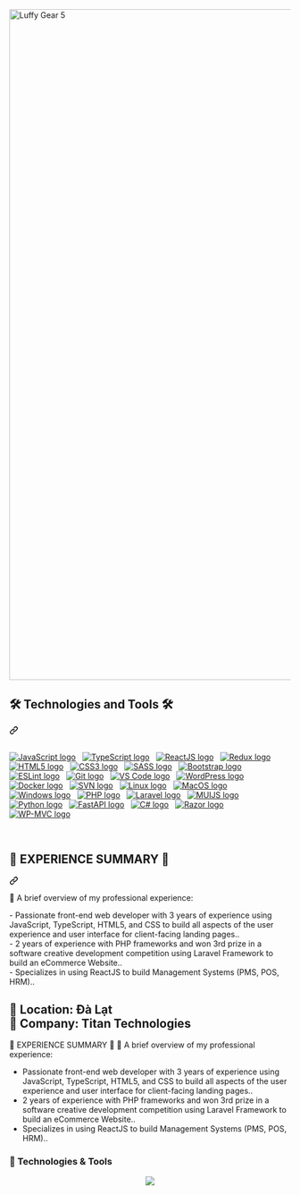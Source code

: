 <article class="markdown-body entry-content container-lg f5" itemprop="text"><a href="#">
   <img src="https://media.tenor.com/5z3XD4tcQa4AAAAC/luffy-gear5.gif" width="1200" alt="Luffy Gear 5" style="max-width: 100%;">
 </a>
<div class="markdown-heading" dir="auto"><h2 align="start" class="heading-element" dir="auto">🛠 Technologies and Tools 🛠</h2><a id="user-content--technologies-and-tools-" class="anchor" aria-label="Permalink: 🛠 Technologies and Tools 🛠" href="#-technologies-and-tools-"><svg class="octicon octicon-link" viewBox="0 0 16 16" version="1.1" width="16" height="16" aria-hidden="true"><path d="m7.775 3.275 1.25-1.25a3.5 3.5 0 1 1 4.95 4.95l-2.5 2.5a3.5 3.5 0 0 1-4.95 0 .751.751 0 0 1 .018-1.042.751.751 0 0 1 1.042-.018 1.998 1.998 0 0 0 2.83 0l2.5-2.5a2.002 2.002 0 0 0-2.83-2.83l-1.25 1.25a.751.751 0 0 1-1.042-.018.751.751 0 0 1-.018-1.042Zm-4.69 9.64a1.998 1.998 0 0 0 2.83 0l1.25-1.25a.751.751 0 0 1 1.042.018.751.751 0 0 1 .018 1.042l-1.25 1.25a3.5 3.5 0 1 1-4.95-4.95l2.5-2.5a3.5 3.5 0 0 1 4.95 0 .751.751 0 0 1-.018 1.042.751.751 0 0 1-1.042.018 1.998 1.998 0 0 0-2.83 0l-2.5 2.5a1.998 1.998 0 0 0 0 2.83Z"></path></svg></a></div>
<br>
<p dir="auto"><a target="_blank" rel="noopener noreferrer nofollow" href="https://camo.githubusercontent.com/fe3edddc01d00ec9c3b4f3c96ca48d3bf3aa1079dd959da27404d1c086f7f87f/68747470733a2f2f696d672e736869656c64732e696f2f62616467652f4a6176615363726970742d3238324333343f6c6f676f3d6a617661736372697074266c6f676f436f6c6f723d463744463145"><img src="https://camo.githubusercontent.com/fe3edddc01d00ec9c3b4f3c96ca48d3bf3aa1079dd959da27404d1c086f7f87f/68747470733a2f2f696d672e736869656c64732e696f2f62616467652f4a6176615363726970742d3238324333343f6c6f676f3d6a617661736372697074266c6f676f436f6c6f723d463744463145" alt="JavaScript logo" data-canonical-src="https://img.shields.io/badge/JavaScript-282C34?logo=javascript&amp;logoColor=F7DF1E" style="max-width: 100%;"></a> &nbsp;
<a target="_blank" rel="noopener noreferrer nofollow" href="https://camo.githubusercontent.com/c2191081a3bfd6c73c30c7627d4a78698926d38c0f249510dd1fb60d1da4c247/68747470733a2f2f696d672e736869656c64732e696f2f62616467652f547970655363726970742d3238324333343f6c6f676f3d74797065736372697074266c6f676f436f6c6f723d333137384336"><img src="https://camo.githubusercontent.com/c2191081a3bfd6c73c30c7627d4a78698926d38c0f249510dd1fb60d1da4c247/68747470733a2f2f696d672e736869656c64732e696f2f62616467652f547970655363726970742d3238324333343f6c6f676f3d74797065736372697074266c6f676f436f6c6f723d333137384336" alt="TypeScript logo" data-canonical-src="https://img.shields.io/badge/TypeScript-282C34?logo=typescript&amp;logoColor=3178C6" style="max-width: 100%;"></a> &nbsp;
<a target="_blank" rel="noopener noreferrer nofollow" href="https://camo.githubusercontent.com/2cf877cb22c831aaa0d62ec9ed64374a9e8c9ecbe1d5b36cb05a3a3af2d9f9b1/68747470733a2f2f696d672e736869656c64732e696f2f62616467652f52656163744a532d3238324333343f6c6f676f3d7265616374266c6f676f436f6c6f723d363144414642"><img src="https://camo.githubusercontent.com/2cf877cb22c831aaa0d62ec9ed64374a9e8c9ecbe1d5b36cb05a3a3af2d9f9b1/68747470733a2f2f696d672e736869656c64732e696f2f62616467652f52656163744a532d3238324333343f6c6f676f3d7265616374266c6f676f436f6c6f723d363144414642" alt="ReactJS logo" data-canonical-src="https://img.shields.io/badge/ReactJS-282C34?logo=react&amp;logoColor=61DAFB" style="max-width: 100%;"></a> &nbsp;
<a target="_blank" rel="noopener noreferrer nofollow" href="https://camo.githubusercontent.com/cbc83a3a616c0941cac3f9db74247f056c6ee576012dc140c9ed3ccb6390cee4/68747470733a2f2f696d672e736869656c64732e696f2f62616467652f52656475782d3238324333343f6c6f676f3d7265647578266c6f676f436f6c6f723d373634414243"><img src="https://camo.githubusercontent.com/cbc83a3a616c0941cac3f9db74247f056c6ee576012dc140c9ed3ccb6390cee4/68747470733a2f2f696d672e736869656c64732e696f2f62616467652f52656475782d3238324333343f6c6f676f3d7265647578266c6f676f436f6c6f723d373634414243" alt="Redux logo" data-canonical-src="https://img.shields.io/badge/Redux-282C34?logo=redux&amp;logoColor=764ABC" style="max-width: 100%;"></a> &nbsp;
<a target="_blank" rel="noopener noreferrer nofollow" href="https://camo.githubusercontent.com/7036e0887680bff86bd06edebda249d2c12fbf41f902bf0c641b9873bc69e805/68747470733a2f2f696d672e736869656c64732e696f2f62616467652f48544d4c352d3238324333343f6c6f676f3d68746d6c35266c6f676f436f6c6f723d453334463236"><img src="https://camo.githubusercontent.com/7036e0887680bff86bd06edebda249d2c12fbf41f902bf0c641b9873bc69e805/68747470733a2f2f696d672e736869656c64732e696f2f62616467652f48544d4c352d3238324333343f6c6f676f3d68746d6c35266c6f676f436f6c6f723d453334463236" alt="HTML5 logo" data-canonical-src="https://img.shields.io/badge/HTML5-282C34?logo=html5&amp;logoColor=E34F26" style="max-width: 100%;"></a> &nbsp;
<a target="_blank" rel="noopener noreferrer nofollow" href="https://camo.githubusercontent.com/40f7cb4c3d7ac767e9231fb178ae4c8805cf76ae060507eae2ea7a0ddec915f4/68747470733a2f2f696d672e736869656c64732e696f2f62616467652f435353332d3238324333343f6c6f676f3d63737333266c6f676f436f6c6f723d313537324236"><img src="https://camo.githubusercontent.com/40f7cb4c3d7ac767e9231fb178ae4c8805cf76ae060507eae2ea7a0ddec915f4/68747470733a2f2f696d672e736869656c64732e696f2f62616467652f435353332d3238324333343f6c6f676f3d63737333266c6f676f436f6c6f723d313537324236" alt="CSS3 logo" data-canonical-src="https://img.shields.io/badge/CSS3-282C34?logo=css3&amp;logoColor=1572B6" style="max-width: 100%;"></a> &nbsp;
<a target="_blank" rel="noopener noreferrer nofollow" href="https://camo.githubusercontent.com/f7b6d04b386d3c3ae2a58bccb918071afc1583d845a2ee100ba11cd827ed83b2/68747470733a2f2f696d672e736869656c64732e696f2f62616467652f536173732d3238324333343f6c6f676f3d73617373266c6f676f436f6c6f723d434336363939"><img src="https://camo.githubusercontent.com/f7b6d04b386d3c3ae2a58bccb918071afc1583d845a2ee100ba11cd827ed83b2/68747470733a2f2f696d672e736869656c64732e696f2f62616467652f536173732d3238324333343f6c6f676f3d73617373266c6f676f436f6c6f723d434336363939" alt="SASS logo" data-canonical-src="https://img.shields.io/badge/Sass-282C34?logo=sass&amp;logoColor=CC6699" style="max-width: 100%;"></a> &nbsp;
<a target="_blank" rel="noopener noreferrer nofollow" href="https://camo.githubusercontent.com/be98869a13af4182836826afd40293a651dfa8f6a1beee8600ce6ca65961f50e/68747470733a2f2f696d672e736869656c64732e696f2f62616467652f426f6f7473747261702d3238324333343f6c6f676f3d626f6f747374726170266c6f676f436f6c6f723d373935324233"><img src="https://camo.githubusercontent.com/be98869a13af4182836826afd40293a651dfa8f6a1beee8600ce6ca65961f50e/68747470733a2f2f696d672e736869656c64732e696f2f62616467652f426f6f7473747261702d3238324333343f6c6f676f3d626f6f747374726170266c6f676f436f6c6f723d373935324233" alt="Bootstrap logo" data-canonical-src="https://img.shields.io/badge/Bootstrap-282C34?logo=bootstrap&amp;logoColor=7952B3" style="max-width: 100%;"></a> &nbsp;
<a target="_blank" rel="noopener noreferrer nofollow" href="https://camo.githubusercontent.com/94be9402f9cdfc5e555a6fcefe9419c41887334ab1478143eec82cc198e96082/68747470733a2f2f696d672e736869656c64732e696f2f62616467652f45534c696e742d3238324333343f6c6f676f3d65736c696e74266c6f676f436f6c6f723d344233324333"><img src="https://camo.githubusercontent.com/94be9402f9cdfc5e555a6fcefe9419c41887334ab1478143eec82cc198e96082/68747470733a2f2f696d672e736869656c64732e696f2f62616467652f45534c696e742d3238324333343f6c6f676f3d65736c696e74266c6f676f436f6c6f723d344233324333" alt="ESLint logo" data-canonical-src="https://img.shields.io/badge/ESLint-282C34?logo=eslint&amp;logoColor=4B32C3" style="max-width: 100%;"></a> &nbsp;
<a target="_blank" rel="noopener noreferrer nofollow" href="https://camo.githubusercontent.com/a73033e63e912ba2292ad2197fe7e24102828b6544c4e027872779e2e8baf05e/68747470733a2f2f696d672e736869656c64732e696f2f62616467652f6769742d3238324333343f6c6f676f3d676974266c6f676f436f6c6f723d463035303332"><img src="https://camo.githubusercontent.com/a73033e63e912ba2292ad2197fe7e24102828b6544c4e027872779e2e8baf05e/68747470733a2f2f696d672e736869656c64732e696f2f62616467652f6769742d3238324333343f6c6f676f3d676974266c6f676f436f6c6f723d463035303332" alt="Git logo" data-canonical-src="https://img.shields.io/badge/git-282C34?logo=git&amp;logoColor=F05032" style="max-width: 100%;"></a> &nbsp;
<a target="_blank" rel="noopener noreferrer nofollow" href="https://camo.githubusercontent.com/21ff5850cfb52c4832c1038e4b75a6d67a0010bd11b4fac8644d8efe299e41e9/68747470733a2f2f696d672e736869656c64732e696f2f62616467652f5653253230436f64652d3238324333343f6c6f676f3d76697375616c2d73747564696f2d636f6465266c6f676f436f6c6f723d303037414343"><img src="https://camo.githubusercontent.com/21ff5850cfb52c4832c1038e4b75a6d67a0010bd11b4fac8644d8efe299e41e9/68747470733a2f2f696d672e736869656c64732e696f2f62616467652f5653253230436f64652d3238324333343f6c6f676f3d76697375616c2d73747564696f2d636f6465266c6f676f436f6c6f723d303037414343" alt="VS Code logo" data-canonical-src="https://img.shields.io/badge/VS%20Code-282C34?logo=visual-studio-code&amp;logoColor=007ACC" style="max-width: 100%;"></a> &nbsp;
<a target="_blank" rel="noopener noreferrer nofollow" href="https://camo.githubusercontent.com/2f456dc8ef9d036c1d578f1d33cdda56fafa57a1476efe517ab34be2f9be29e6/68747470733a2f2f696d672e736869656c64732e696f2f62616467652f576f726450726573732d3238324333343f6c6f676f3d776f72645072657373266c6f676f436f6c6f723d323137353942"><img src="https://camo.githubusercontent.com/2f456dc8ef9d036c1d578f1d33cdda56fafa57a1476efe517ab34be2f9be29e6/68747470733a2f2f696d672e736869656c64732e696f2f62616467652f576f726450726573732d3238324333343f6c6f676f3d776f72645072657373266c6f676f436f6c6f723d323137353942" alt="WordPress logo" data-canonical-src="https://img.shields.io/badge/WordPress-282C34?logo=wordPress&amp;logoColor=21759B" style="max-width: 100%;"></a> &nbsp;
<a target="_blank" rel="noopener noreferrer nofollow" href="https://camo.githubusercontent.com/f01eb1ec5b876fc907742546bf6a27be32f89b7ec9d0030b329fcbde49142ce1/68747470733a2f2f696d672e736869656c64732e696f2f62616467652f446f636b65722d3238324333343f6c6f676f3d646f636b6572266c6f676f436f6c6f723d323439364544"><img src="https://camo.githubusercontent.com/f01eb1ec5b876fc907742546bf6a27be32f89b7ec9d0030b329fcbde49142ce1/68747470733a2f2f696d672e736869656c64732e696f2f62616467652f446f636b65722d3238324333343f6c6f676f3d646f636b6572266c6f676f436f6c6f723d323439364544" alt="Docker logo" data-canonical-src="https://img.shields.io/badge/Docker-282C34?logo=docker&amp;logoColor=2496ED" style="max-width: 100%;"></a> &nbsp;
<a target="_blank" rel="noopener noreferrer nofollow" href="https://camo.githubusercontent.com/9d2207bcf99a473711cfd233e7ac91767282c74b5eb2a3a271aef6f9d56c0fbd/68747470733a2f2f696d672e736869656c64732e696f2f62616467652f53564e2d3238324333343f6c6f676f3d73756276657273696f6e266c6f676f436f6c6f723d383039354233"><img src="https://camo.githubusercontent.com/9d2207bcf99a473711cfd233e7ac91767282c74b5eb2a3a271aef6f9d56c0fbd/68747470733a2f2f696d672e736869656c64732e696f2f62616467652f53564e2d3238324333343f6c6f676f3d73756276657273696f6e266c6f676f436f6c6f723d383039354233" alt="SVN logo" data-canonical-src="https://img.shields.io/badge/SVN-282C34?logo=subversion&amp;logoColor=8095B3" style="max-width: 100%;"></a> &nbsp;
<a target="_blank" rel="noopener noreferrer nofollow" href="https://camo.githubusercontent.com/488086949bb0a3f5126ef343bebdf4d8d2bb221c6aa7ef0fcf51d68394fe33e0/68747470733a2f2f696d672e736869656c64732e696f2f62616467652f4c696e75782d3238324333343f6c6f676f3d6c696e7578266c6f676f436f6c6f723d463741343030"><img src="https://camo.githubusercontent.com/488086949bb0a3f5126ef343bebdf4d8d2bb221c6aa7ef0fcf51d68394fe33e0/68747470733a2f2f696d672e736869656c64732e696f2f62616467652f4c696e75782d3238324333343f6c6f676f3d6c696e7578266c6f676f436f6c6f723d463741343030" alt="Linux logo" data-canonical-src="https://img.shields.io/badge/Linux-282C34?logo=linux&amp;logoColor=F7A400" style="max-width: 100%;"></a> &nbsp;
<a target="_blank" rel="noopener noreferrer nofollow" href="https://camo.githubusercontent.com/5b5fdc1dcc9eb29cf2a3f51414bea7cd79f0c692cba40d09dca842adbe441bb3/68747470733a2f2f696d672e736869656c64732e696f2f62616467652f4d61634f532d3238324333343f6c6f676f3d6170706c65266c6f676f436f6c6f723d463741343030"><img src="https://camo.githubusercontent.com/5b5fdc1dcc9eb29cf2a3f51414bea7cd79f0c692cba40d09dca842adbe441bb3/68747470733a2f2f696d672e736869656c64732e696f2f62616467652f4d61634f532d3238324333343f6c6f676f3d6170706c65266c6f676f436f6c6f723d463741343030" alt="MacOS logo" data-canonical-src="https://img.shields.io/badge/MacOS-282C34?logo=apple&amp;logoColor=F7A400" style="max-width: 100%;"></a> &nbsp;
<a target="_blank" rel="noopener noreferrer nofollow" href="https://camo.githubusercontent.com/70ffac1e78c59c3f148c952408584b2af66c0118d97be9ac378a5a1d66943dee/68747470733a2f2f696d672e736869656c64732e696f2f62616467652f57696e646f77732d3238324333343f6c6f676f3d77696e646f7773266c6f676f436f6c6f723d303037384436"><img src="https://camo.githubusercontent.com/70ffac1e78c59c3f148c952408584b2af66c0118d97be9ac378a5a1d66943dee/68747470733a2f2f696d672e736869656c64732e696f2f62616467652f57696e646f77732d3238324333343f6c6f676f3d77696e646f7773266c6f676f436f6c6f723d303037384436" alt="Windows logo" data-canonical-src="https://img.shields.io/badge/Windows-282C34?logo=windows&amp;logoColor=0078D6" style="max-width: 100%;"></a> &nbsp;
<a target="_blank" rel="noopener noreferrer nofollow" href="https://camo.githubusercontent.com/a5efad2873273bed371fd555626ba194592cd42e64f5a06e3902faf35be6d752/68747470733a2f2f696d672e736869656c64732e696f2f62616467652f5048502d3238324333343f6c6f676f3d706870266c6f676f436f6c6f723d373737424234"><img src="https://camo.githubusercontent.com/a5efad2873273bed371fd555626ba194592cd42e64f5a06e3902faf35be6d752/68747470733a2f2f696d672e736869656c64732e696f2f62616467652f5048502d3238324333343f6c6f676f3d706870266c6f676f436f6c6f723d373737424234" alt="PHP logo" data-canonical-src="https://img.shields.io/badge/PHP-282C34?logo=php&amp;logoColor=777BB4" style="max-width: 100%;"></a> &nbsp;
<a target="_blank" rel="noopener noreferrer nofollow" href="https://camo.githubusercontent.com/c03e58d3f807d78d6de8d5b349091e30fc7d5b22e04da96545dc3600f16f659a/68747470733a2f2f696d672e736869656c64732e696f2f62616467652f4c61726176656c2d3238324333343f6c6f676f3d6c61726176656c266c6f676f436f6c6f723d464632443230"><img src="https://camo.githubusercontent.com/c03e58d3f807d78d6de8d5b349091e30fc7d5b22e04da96545dc3600f16f659a/68747470733a2f2f696d672e736869656c64732e696f2f62616467652f4c61726176656c2d3238324333343f6c6f676f3d6c61726176656c266c6f676f436f6c6f723d464632443230" alt="Laravel logo" data-canonical-src="https://img.shields.io/badge/Laravel-282C34?logo=laravel&amp;logoColor=FF2D20" style="max-width: 100%;"></a> &nbsp;
<a target="_blank" rel="noopener noreferrer nofollow" href="https://camo.githubusercontent.com/3fb1c6877620a378f408990a42974a0e03343ce61ed63b5cd48d56bf15ec2f08/68747470733a2f2f696d672e736869656c64732e696f2f62616467652f4d55494a532d3238324333343f6c6f676f3d6d6174657269616c2d7569266c6f676f436f6c6f723d303037464646"><img src="https://camo.githubusercontent.com/3fb1c6877620a378f408990a42974a0e03343ce61ed63b5cd48d56bf15ec2f08/68747470733a2f2f696d672e736869656c64732e696f2f62616467652f4d55494a532d3238324333343f6c6f676f3d6d6174657269616c2d7569266c6f676f436f6c6f723d303037464646" alt="MUIJS logo" data-canonical-src="https://img.shields.io/badge/MUIJS-282C34?logo=material-ui&amp;logoColor=007FFF" style="max-width: 100%;"></a> &nbsp;
<a target="_blank" rel="noopener noreferrer nofollow" href="https://camo.githubusercontent.com/6788914e5aabb19688576efab0502e4778dcf2f6a54e76c499363eaba52216c5/68747470733a2f2f696d672e736869656c64732e696f2f62616467652f507974686f6e2d3238324333343f6c6f676f3d707974686f6e266c6f676f436f6c6f723d333737364142"><img src="https://camo.githubusercontent.com/6788914e5aabb19688576efab0502e4778dcf2f6a54e76c499363eaba52216c5/68747470733a2f2f696d672e736869656c64732e696f2f62616467652f507974686f6e2d3238324333343f6c6f676f3d707974686f6e266c6f676f436f6c6f723d333737364142" alt="Python logo" data-canonical-src="https://img.shields.io/badge/Python-282C34?logo=python&amp;logoColor=3776AB" style="max-width: 100%;"></a> &nbsp;
<a target="_blank" rel="noopener noreferrer nofollow" href="https://camo.githubusercontent.com/6cc3cb8835732f501046e525a82eb0984e8923b08a76c8b3bc7f61fb2d06b38e/68747470733a2f2f696d672e736869656c64732e696f2f62616467652f466173744150492d3238324333343f6c6f676f3d66617374617069266c6f676f436f6c6f723d303039363339"><img src="https://camo.githubusercontent.com/6cc3cb8835732f501046e525a82eb0984e8923b08a76c8b3bc7f61fb2d06b38e/68747470733a2f2f696d672e736869656c64732e696f2f62616467652f466173744150492d3238324333343f6c6f676f3d66617374617069266c6f676f436f6c6f723d303039363339" alt="FastAPI logo" data-canonical-src="https://img.shields.io/badge/FastAPI-282C34?logo=fastapi&amp;logoColor=009639" style="max-width: 100%;"></a> &nbsp;
<a target="_blank" rel="noopener noreferrer nofollow" href="https://camo.githubusercontent.com/70a3e7af232ff53e9f9367abac2c0916c66f298e0c3a3b5c4bfe8234db4b8e8a/68747470733a2f2f696d672e736869656c64732e696f2f62616467652f432532332d3238324333343f6c6f676f3d632d7368617270266c6f676f436f6c6f723d323339313230"><img src="https://camo.githubusercontent.com/70a3e7af232ff53e9f9367abac2c0916c66f298e0c3a3b5c4bfe8234db4b8e8a/68747470733a2f2f696d672e736869656c64732e696f2f62616467652f432532332d3238324333343f6c6f676f3d632d7368617270266c6f676f436f6c6f723d323339313230" alt="C# logo" data-canonical-src="https://img.shields.io/badge/C%23-282C34?logo=c-sharp&amp;logoColor=239120" style="max-width: 100%;"></a> &nbsp;
<a target="_blank" rel="noopener noreferrer nofollow" href="https://camo.githubusercontent.com/0904b86c323e586603bceef97b2d757465307f07f30e175e678022cfd60e0535/68747470733a2f2f696d672e736869656c64732e696f2f62616467652f52617a6f722d3238324333343f6c6f676f3d72617a6f72266c6f676f436f6c6f723d453045304530"><img src="https://camo.githubusercontent.com/0904b86c323e586603bceef97b2d757465307f07f30e175e678022cfd60e0535/68747470733a2f2f696d672e736869656c64732e696f2f62616467652f52617a6f722d3238324333343f6c6f676f3d72617a6f72266c6f676f436f6c6f723d453045304530" alt="Razor logo" data-canonical-src="https://img.shields.io/badge/Razor-282C34?logo=razor&amp;logoColor=E0E0E0" style="max-width: 100%;"></a> &nbsp;
<a target="_blank" rel="noopener noreferrer nofollow" href="https://camo.githubusercontent.com/86867439c815eb363bbf1eab16b3382581e4a3e6d7e343cb231bb155596c46b3/68747470733a2f2f696d672e736869656c64732e696f2f62616467652f57502532304d56432d3238324333343f6c6f676f3d776f72647072657373266c6f676f436f6c6f723d323137353942"><img src="https://camo.githubusercontent.com/86867439c815eb363bbf1eab16b3382581e4a3e6d7e343cb231bb155596c46b3/68747470733a2f2f696d672e736869656c64732e696f2f62616467652f57502532304d56432d3238324333343f6c6f676f3d776f72647072657373266c6f676f436f6c6f723d323137353942" alt="WP-MVC logo" data-canonical-src="https://img.shields.io/badge/WP%20MVC-282C34?logo=wordpress&amp;logoColor=21759B" style="max-width: 100%;"></a></p>
<br>
<div class="markdown-heading" dir="auto"><h2 class="heading-element" dir="auto">💼 EXPERIENCE SUMMARY 💼</h2><a id="user-content--experience-summary-" class="anchor" aria-label="Permalink: 💼 EXPERIENCE SUMMARY 💼" href="#-experience-summary-"><svg class="octicon octicon-link" viewBox="0 0 16 16" version="1.1" width="16" height="16" aria-hidden="true"><path d="m7.775 3.275 1.25-1.25a3.5 3.5 0 1 1 4.95 4.95l-2.5 2.5a3.5 3.5 0 0 1-4.95 0 .751.751 0 0 1 .018-1.042.751.751 0 0 1 1.042-.018 1.998 1.998 0 0 0 2.83 0l2.5-2.5a2.002 2.002 0 0 0-2.83-2.83l-1.25 1.25a.751.751 0 0 1-1.042-.018.751.751 0 0 1-.018-1.042Zm-4.69 9.64a1.998 1.998 0 0 0 2.83 0l1.25-1.25a.751.751 0 0 1 1.042.018.751.751 0 0 1 .018 1.042l-1.25 1.25a3.5 3.5 0 1 1-4.95-4.95l2.5-2.5a3.5 3.5 0 0 1 4.95 0 .751.751 0 0 1-.018 1.042.751.751 0 0 1-1.042.018 1.998 1.998 0 0 0-2.83 0l-2.5 2.5a1.998 1.998 0 0 0 0 2.83Z"></path></svg></a></div>
<p align="start" dir="auto">🌟 A brief overview of my professional experience:</p>
- Passionate front-end web developer with 3 years of experience using JavaScript, TypeScript, HTML5, and CSS to build all aspects of the user experience and user interface for client-facing landing pages..<br>
- 2 years of experience with PHP frameworks and won 3rd prize in a software creative development competition using Laravel Framework to build an eCommerce Website..<br>
- Specializes in using ReactJS to build Management Systems (PMS, POS, HRM)..<br>



📍 **Location:** Đà Lạt  
💼 **Company:** Titan Technologies  
---

💼 EXPERIENCE SUMMARY 💼
🌟 A brief overview of my professional experience:

- Passionate front-end web developer with 3 years of experience using JavaScript, TypeScript, HTML5, and CSS to build all aspects of the user experience and user interface for client-facing landing pages..
- 2 years of experience with PHP frameworks and won 3rd prize in a software creative development competition using Laravel Framework to build an eCommerce Website..
- Specializes in using ReactJS to build Management Systems (PMS, POS, HRM)..

### 🔧 Technologies & Tools

<p align="center">
  <img src="https://skillicons.dev/icons?i=js,ts,react,redux,vue,nodejs,html,css,sass,bootstrap,eslint,git,vscode,wordpress,docker,linux,windows,php,laravel,python,fastapi" />
</p>

